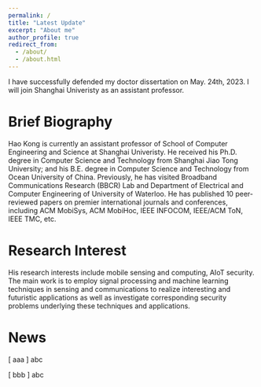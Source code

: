 ```yaml
---
permalink: /
title: "Latest Update"
excerpt: "About me"
author_profile: true
redirect_from: 
  - /about/
  - /about.html
---
```


I have successfully defended my doctor dissertation on May. 24th, 2023. I will join Shanghai Univeristy as an assistant professor.

Brief Biography
======
Hao Kong is currently an assistant professor of School of Computer Engineering and Science at Shanghai Univeristy. He received his Ph.D. degree in Computer Science and Technology from Shanghai Jiao Tong University; and his B.E. degree in Computer Science and Technology from Ocean University of China. Previously, he has visited Broadband Communications Research (BBCR) Lab and Department of Electrical and Computer Engineering of University of Waterloo. He has published 10 peer-reviewed papers on premier international journals and conferences, including ACM MobiSys, ACM MobiHoc, IEEE INFOCOM, IEEE/ACM ToN, IEEE TMC, etc.

Research Interest
======
His research interests include mobile sensing and computing, AIoT security. The main work is to employ signal processing and machine learning techniques in sensing and communications to realize interesting and futuristic applications as well as investigate corresponding security problems underlying these techniques and applications.


News 
======
\[ aaa \] abc 

\[ bbb \] abc
